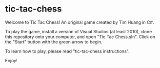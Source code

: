 # tic-tac-chess

Welcome to Tic Tac Chess! An original game created by Tim Huang in C#.

To play the game, install a version of Visual Studios (at least 2010), clone this repository onto your computer, and open "Tic Tac Chess.sln". Click on the "Start" button with the green arrow to begin.

To learn how to play, please read "tic-tac-chess instructions".

Enjoy!
